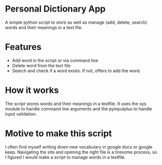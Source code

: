 # Personal Dictionary App
A simple python script to store as well as manage (add, delete, search) words and their meanings in a text file.

# Features
- Add word in the script or via command line
- Delete word from the text file
- Search and check if a word exists. If not, offers to add the word.

# How it works
The script stores words and their meanings in a textfile. It uses the sys module to handle command line arguments and the pyinputplus to handle input validation.

# Motive to make this script
I often find myself writing down new vocabulary in google docs or google keep. Navigating the site and opening the right file is a tiresome process, so I figured I would make a script to manage words in a textfile.
